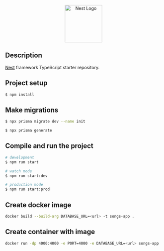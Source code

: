 <p align="center">
  <a href="http://nestjs.com/" target="blank"><img src="https://nestjs.com/img/logo-small.svg" width="120" alt="Nest Logo" /></a>
</p>

## Description

[Nest](https://github.com/nestjs/nest) framework TypeScript starter repository.

## Project setup

```bash
$ npm install
```

## Make migrations
```bash
$ npx prisma migrate dev --name init

$ npx prisma generate
```

## Compile and run the project

```bash
# development
$ npm run start

# watch mode
$ npm run start:dev

# production mode
$ npm run start:prod
```

## Create docker image
```bash
docker build --build-arg DATABASE_URL=<url> -t songs-app .
```

## Create container with image
```bash
docker run -dp 4000:4000 -e PORT=4000 -e DATABASE_URL=<url> songs-app
```